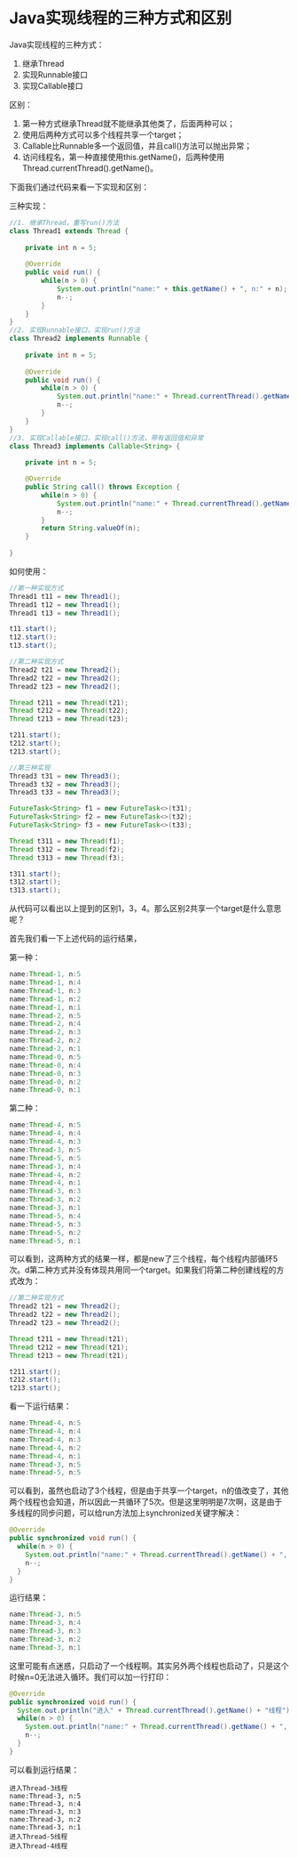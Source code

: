 # Java实现线程的三种方式和区别

Java实现线程的三种方式：

1. 继承Thread
2. 实现Runnable接口
3. 实现Callable接口

区别：

1. 第一种方式继承Thread就不能继承其他类了，后面两种可以；
2. 使用后两种方式可以多个线程共享一个target；
3. Callable比Runnable多一个返回值，并且call()方法可以抛出异常；
4. 访问线程名，第一种直接使用this.getName()，后两种使用Thread.currentThread().getName()。

下面我们通过代码来看一下实现和区别：

三种实现：

```java
//1. 继承Thread，重写run()方法
class Thread1 extends Thread {
	
	private int n = 5;
	
	@Override
	public void run() {
		while(n > 0) {
			System.out.println("name:" + this.getName() + ", n:" + n);
			n--;
		}
	}
}
//2. 实现Runnable接口，实现run()方法
class Thread2 implements Runnable {
	
	private int n = 5; 
	
	@Override
	public void run() {
		while(n > 0) {
			System.out.println("name:" + Thread.currentThread().getName() + ", n:" + n);
			n--;
		}
	}
}
//3. 实现Callable接口，实现call()方法，带有返回值和异常
class Thread3 implements Callable<String> {
	
	private int n = 5;

	@Override
	public String call() throws Exception {
		while(n > 0) {
			System.out.println("name:" + Thread.currentThread().getName() + ", n:" + n);
			n--;
		}
		return String.valueOf(n);
	}
	
}
```

如何使用：

```java
//第一种实现方式
Thread1 t11 = new Thread1();
Thread1 t12 = new Thread1();
Thread1 t13 = new Thread1();

t11.start();
t12.start();
t13.start();

//第二种实现方式
Thread2 t21 = new Thread2();
Thread2 t22 = new Thread2();
Thread2 t23 = new Thread2();

Thread t211 = new Thread(t21);
Thread t212 = new Thread(t22);
Thread t213 = new Thread(t23);

t211.start();
t212.start();
t213.start();

//第三种实现
Thread3 t31 = new Thread3();
Thread3 t32 = new Thread3();
Thread3 t33 = new Thread3();

FutureTask<String> f1 = new FutureTask<>(t31);
FutureTask<String> f2 = new FutureTask<>(t32);
FutureTask<String> f3 = new FutureTask<>(t33);

Thread t311 = new Thread(f1);
Thread t312 = new Thread(f2);
Thread t313 = new Thread(f3);

t311.start();
t312.start();
t313.start();
```

从代码可以看出以上提到的区别1，3，4。那么区别2共享一个target是什么意思呢？

首先我们看一下上述代码的运行结果，

第一种：

```java
name:Thread-1, n:5
name:Thread-1, n:4
name:Thread-1, n:3
name:Thread-1, n:2
name:Thread-1, n:1
name:Thread-2, n:5
name:Thread-2, n:4
name:Thread-2, n:3
name:Thread-2, n:2
name:Thread-2, n:1
name:Thread-0, n:5
name:Thread-0, n:4
name:Thread-0, n:3
name:Thread-0, n:2
name:Thread-0, n:1
```

第二种：

```java
name:Thread-4, n:5
name:Thread-4, n:4
name:Thread-4, n:3
name:Thread-3, n:5
name:Thread-5, n:5
name:Thread-3, n:4
name:Thread-4, n:2
name:Thread-4, n:1
name:Thread-3, n:3
name:Thread-3, n:2
name:Thread-3, n:1
name:Thread-5, n:4
name:Thread-5, n:3
name:Thread-5, n:2
name:Thread-5, n:1
```

可以看到，这两种方式的结果一样，都是new了三个线程，每个线程内部循环5次。d第二种方式并没有体现共用同一个target。如果我们将第二种创建线程的方式改为：

```java
//第二种实现方式
Thread2 t21 = new Thread2();
Thread2 t22 = new Thread2();
Thread2 t23 = new Thread2();

Thread t211 = new Thread(t21);
Thread t212 = new Thread(t21);
Thread t213 = new Thread(t21);

t211.start();
t212.start();
t213.start();
```

看一下运行结果：

```java
name:Thread-4, n:5
name:Thread-4, n:4
name:Thread-4, n:3
name:Thread-4, n:2
name:Thread-4, n:1
name:Thread-3, n:5
name:Thread-5, n:5
```

可以看到，虽然也启动了3个线程，但是由于共享一个target，n的值改变了，其他两个线程也会知道，所以因此一共循环了5次。但是这里明明是7次啊，这是由于多线程的同步问题，可以给run方法加上synchronized关键字解决：

```java
@Override
public synchronized void run() {
  while(n > 0) {
    System.out.println("name:" + Thread.currentThread().getName() + ", n:" + n);
    n--;
  }
}
```

运行结果：

```java
name:Thread-3, n:5
name:Thread-3, n:4
name:Thread-3, n:3
name:Thread-3, n:2
name:Thread-3, n:1
```

这里可能有点迷惑，只启动了一个线程啊。其实另外两个线程也启动了，只是这个时候n=0无法进入循环。我们可以加一行打印：

```java
@Override
public synchronized void run() {
  System.out.println("进入" + Thread.currentThread().getName() + "线程");
  while(n > 0) {
    System.out.println("name:" + Thread.currentThread().getName() + ", n:" + n);
    n--;
  }
}
```

可以看到运行结果：

```
进入Thread-3线程
name:Thread-3, n:5
name:Thread-3, n:4
name:Thread-3, n:3
name:Thread-3, n:2
name:Thread-3, n:1
进入Thread-5线程
进入Thread-4线程
```



